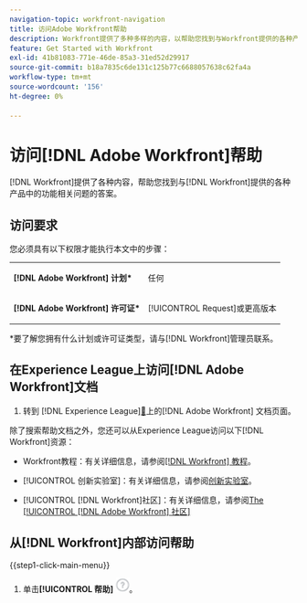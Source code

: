 ```yaml
---
navigation-topic: workfront-navigation
title: 访问Adobe Workfront帮助
description: Workfront提供了多种多样的内容，以帮助您找到与Workfront提供的各种产品中的功能相关问题的答案。
feature: Get Started with Workfront
exl-id: 41b81083-771e-46de-85a3-31ed52d29917
source-git-commit: b18a7835c6de131c125b77c6688057638c62fa4a
workflow-type: tm+mt
source-wordcount: '156'
ht-degree: 0%

---
```


# 访问[!DNL Adobe Workfront]帮助

[!DNL Workfront]提供了各种内容，帮助您找到与[!DNL Workfront]提供的各种产品中的功能相关问题的答案。

## 访问要求

您必须具有以下权限才能执行本文中的步骤：

<table style="table-layout:auto"> 
 <col> 
 </col> 
 <col> 
 </col> 
 <tbody> 
  <tr> 
   <td role="rowheader"><strong>[!DNL Adobe Workfront] 计划*</strong></td> 
   <td> <p>任何</p> </td> 
  </tr> 
  <tr> 
   <td role="rowheader"><strong>[!DNL Adobe Workfront] 许可证*</strong></td> 
   <td> <p>[!UICONTROL Request]或更高版本</p> </td> 
  </tr> 
 </tbody> 
</table>

&#42;要了解您拥有什么计划或许可证类型，请与[!DNL Workfront]管理员联系。

## 在Experience League上访问[!DNL Adobe Workfront]文档

1. 转到 [!DNL Experience League][&#128279;](https://experienceleague.adobe.com/zh-hans/docs/workfront/using/home)上的[!DNL Adobe Workfront] 文档页面。

除了搜索帮助文档之外，您还可以从Experience League访问以下[!DNL Workfront]资源：

* Workfront教程：有关详细信息，请参阅[[!DNL Workfront] 教程](https://experienceleague.adobe.com/zh-hans/docs/workfront-learn/tutorials-workfront/home)。

* [!UICONTROL 创新实验室]：有关详细信息，请参阅[创新实验室](https://experienceleaguecommunities.adobe.com/t5/workfront-ideas/idb-p/workfront-ideas)。
* [!UICONTROL [!DNL Workfront]社区]：有关详细信息，请参阅[The [!UICONTROL [!DNL Adobe Workfront] 社区]](https://experienceleaguecommunities.adobe.com/t5/workfront/ct-p/workfront)

## 从[!DNL Workfront]内部访问帮助

{{step1-click-main-menu}}

1. 单击&#x200B;**[!UICONTROL 帮助]** ![帮助图标](assets/help-icon.png)。
